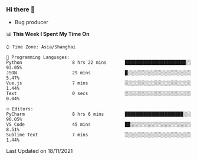 ### Hi there 👋
* Bug producer
<!--START_SECTION:waka-->
📊 **This Week I Spent My Time On** 

```text
⌚︎ Time Zone: Asia/Shanghai

💬 Programming Languages: 
Python                   8 hrs 22 mins       ███████████████████████░░   93.05% 
JSON                     29 mins             █░░░░░░░░░░░░░░░░░░░░░░░░   5.47% 
Vue.js                   7 mins              ░░░░░░░░░░░░░░░░░░░░░░░░░   1.44% 
Text                     0 secs              ░░░░░░░░░░░░░░░░░░░░░░░░░   0.04%

🔥 Editors: 
PyCharm                  8 hrs 6 mins        ██████████████████████░░░   90.05% 
VS Code                  45 mins             ██░░░░░░░░░░░░░░░░░░░░░░░   8.51% 
Sublime Text             7 mins              ░░░░░░░░░░░░░░░░░░░░░░░░░   1.44%

```


 Last Updated on 18/11/2021
<!--END_SECTION:waka-->
